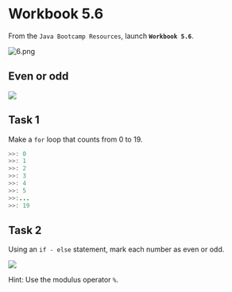 # Workbook 5.6

From the `Java Bootcamp Resources`, launch **`Workbook 5.6`**.

![6.png](https://firebasestorage.googleapis.com/v0/b/learnthepart-75aed.appspot.com/o/images%2F24f1f0fa-d2c9-475a-a4bf-465babf5fc59?alt=media&token=c9cb31a5-6f0f-47c4-aa39-bd4d8f3023e7)

## Even or odd

![](https://firebasestorage.googleapis.com/v0/b/learnthepart-75aed.appspot.com/o/images%2F6ada0865-00e7-49c0-92bc-afae35f010bc?alt=media&token=76652ad8-a19c-4fe7-b347-d920c109f42e)

## Task 1

Make a `for` loop that counts from 0 to 19.

```java
>>﻿: 0
>>﻿: 1
>>﻿: 2
>>﻿: 3
>>﻿: 4
>>﻿: 5
>>﻿:﻿...
>>﻿: 19
```

## Task 2

Using an `if - else` statement, mark each number as even or odd.

![](https://firebasestorage.googleapis.com/v0/b/learnthepart-75aed.appspot.com/o/images%2Fa8d9f44c-c37a-4618-96f7-e20d15c80912?alt=media&token=f95e1df5-8d21-46ae-b31e-13b117470925)

Hint: Use the modulus operator `%`.
